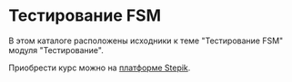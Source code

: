 # Тестирование FSM

В этом каталоге расположены исходники к теме "Тестирование FSM" модуля "Тестирование".

Приобрести курс можно на [платформе Stepik](https://stepik.org/a/153850?utm_source=course-github&utm_medium=readme&utm_campaign=testing-fsm).
